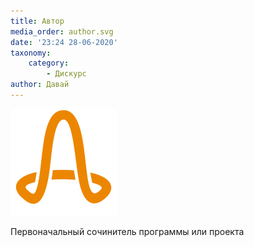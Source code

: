 ```yaml
---
title: Автор
media_order: author.svg
date: '23:24 28-06-2020'
taxonomy:
    category:
        - Дискурс
author: Давай
---
```


![](author.svg?resize=200,200)

Первоначальный сочинитель программы или проекта
